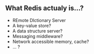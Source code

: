 ## What Redis actualy is...?

* REmote DIctionary Server
* A key-value store?
* A data structure server?
* Messaging middleware?
* Network accessible memory, cache?
* ... ?
